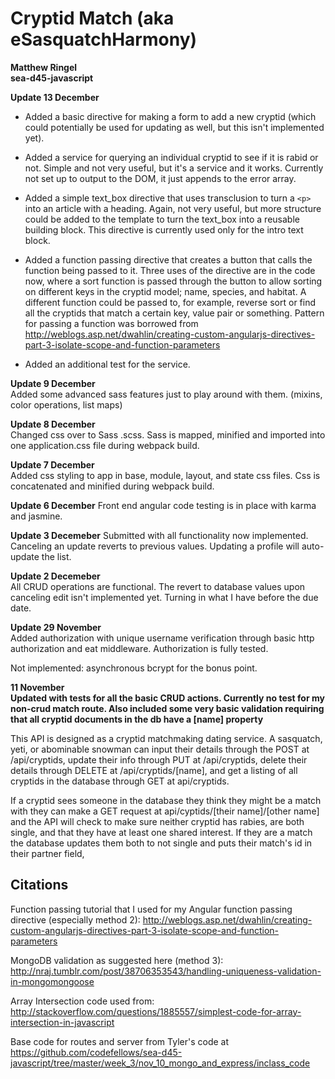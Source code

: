 # Cryptid Match (aka eSasquatchHarmony)
**Matthew Ringel**  
**sea-d45-javascript**  

**Update 13 December**  

- Added a basic directive for making a form to add a new cryptid (which could potentially be used for updating as well, but this isn't implemented yet).

- Added a service for querying an individual cryptid to see if it is rabid or not.  Simple and not very useful, but it's a service and it works.  Currently not set up to output to the DOM, it just appends to the error array.

- Added a simple text_box directive that uses transclusion to turn a ```<p>``` into an article with a heading.  Again, not very useful, but more structure could be added to the template to turn the text_box into a reusable building block.  This directive is currently used only for the intro text block.

- Added a function passing directive that creates a button that calls the function being passed to it.  Three uses of the directive are in the code now, where a sort function is passed through the button to allow sorting on different keys in the cryptid model; name, species, and habitat.  A different function could be passed to, for example, reverse sort or find all the cryptids that match a certain key, value pair or something.  Pattern for passing a function was borrowed from http://weblogs.asp.net/dwahlin/creating-custom-angularjs-directives-part-3-isolate-scope-and-function-parameters

- Added an additional test for the service.

**Update 9 December**  
Added some advanced sass features just to play around with them.  (mixins, color operations, list maps)

**Update 8 December**  
Changed css over to Sass .scss.  Sass is mapped, minified and imported into one application.css file during webpack build.

**Update 7 December**  
Added css styling to app in base, module, layout, and state css files.  Css is concatenated and minified during webpack build.

**Update 6 December**
Front end angular code testing is in place with karma and jasmine.

**Update 3 Decemeber**
Submitted with all functionality now implemented.  Canceling an update reverts to previous values.  Updating a profile will auto-update the list.


**Update 2 Decemeber**  
All CRUD operations are functional.  The revert to database values upon canceling edit isn't implemented yet.  Turning in what I have before the due date.


**Update 29 November**  
Added authorization with unique username verification through basic http authorization and eat middleware.  Authorization is fully tested.

Not implemented: asynchronous bcrypt for the bonus point.

**11 November**  
**Updated with tests for all the basic CRUD actions.  Currently no test for my non-crud match route.  Also included some very basic validation requiring that all cryptid documents in the db have a [name] property**

This API is designed as a cryptid matchmaking dating service.  A sasquatch, yeti, or abominable snowman can input their details through the POST at /api/cryptids, update their info through PUT at /api/cryptids, delete their details through DELETE at /api/cryptids/[name], and get a listing of all cryptids in the database through GET at api/cryptids.

If a cryptid sees someone in the database they think they might be a match with they can make a GET request at api/cyptids/[their name]/[other name] and the API will check to make sure neither cryptid has rabies, are both single, and that they have at least one shared interest.  If they are a match the database updates them both to not single and puts their match's id in their partner field,




## Citations

Function passing tutorial that I used for my Angular function passing directive (especially method 2):
http://weblogs.asp.net/dwahlin/creating-custom-angularjs-directives-part-3-isolate-scope-and-function-parameters

MongoDB validation as suggested here (method 3):  
http://nraj.tumblr.com/post/38706353543/handling-uniqueness-validation-in-mongomongoose

Array Intersection code used from:
http://stackoverflow.com/questions/1885557/simplest-code-for-array-intersection-in-javascript

Base code for routes and server from Tyler's code at https://github.com/codefellows/sea-d45-javascript/tree/master/week_3/nov_10_mongo_and_express/inclass_code
